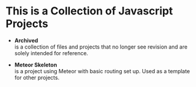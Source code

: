 This is a Collection of Javascript Projects
===

* **Archived**  
      is a collection of files and projects that no longer see revision and are solely
      intended for reference.

* **Meteor Skeleton**  
      is a project using Meteor with basic routing set up. Used as a template for
      other projects.